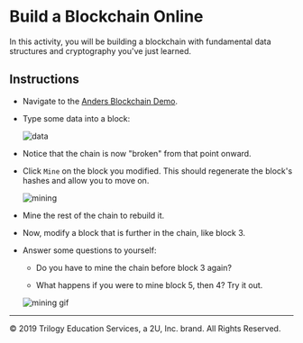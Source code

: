 # Build a Blockchain Online

In this activity, you will be building a blockchain with fundamental data structures and cryptography you've just learned.

## Instructions

* Navigate to the [Anders Blockchain Demo](https://anders.com/blockchain/blockchain).

* Type some data into a block:

  ![data](Images/blockchain-data.png)

* Notice that the chain is now "broken" from that point onward.

* Click `Mine` on the block you modified. This should regenerate the block's hashes and allow you to move on.

  ![mining](Images/blockchain-mining.png)

* Mine the rest of the chain to rebuild it.

* Now, modify a block that is further in the chain, like block 3.

* Answer some questions to yourself:

  * Do you have to mine the chain before block 3 again?

  * What happens if you were to mine block 5, then 4? Try it out.

  ![mining gif](Images/blockchain-mining.gif)

---
© 2019 Trilogy Education Services, a 2U, Inc. brand. All Rights Reserved.
